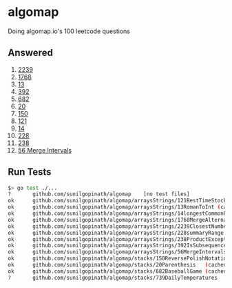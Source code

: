 # algomap
Doing algomap.io's 100 leetcode questions

## Answered

1. [2239](./arraysStrings/2239ClosestNumber/)
2. [1768](./arraysStrings/1768MergeAlternatively/)
3. [13](./arraysStrings/13RomanToInt/)
4. [392](./arraysStrings/392IsSubsequence/)
5. [682](./stacks/682BaseballGame/)
6. [20](./stacks/20ValidParentheses/)
7. [150](./stacks/150ReversePolishNotation/)
8. [121](./stocks/121BestTimeToBuyAndSellStock/)
9. [14](./strings/14LongestCommonPrefix/)
10. [228](./ranges/228SummaryRanges/)
11. [238](./arraysStrings/238ProductExceptSelf/)
12. [56 Merge Intervals](./arraysStrings/56MergeIntervals/)

## Run Tests
```sh
$> go test ./...
?   	github.com/sunilgopinath/algomap	[no test files]
ok  	github.com/sunilgopinath/algomap/arraysStrings/121BestTimeStock	(cached)
ok  	github.com/sunilgopinath/algomap/arraysStrings/13RomanToInt	(cached)
ok  	github.com/sunilgopinath/algomap/arraysStrings/14longestCommonPrefix	(cached)
ok  	github.com/sunilgopinath/algomap/arraysStrings/1768MergeAlternatively	(cached)
ok  	github.com/sunilgopinath/algomap/arraysStrings/2239ClosestNumber	(cached)
ok  	github.com/sunilgopinath/algomap/arraysStrings/228summaryRange	(cached)
ok  	github.com/sunilgopinath/algomap/arraysStrings/238ProductExceptSelf	(cached)
ok  	github.com/sunilgopinath/algomap/arraysStrings/392IsSubsequence	(cached)
ok  	github.com/sunilgopinath/algomap/arraysStrings/56MergeIntervals	0.229s
ok  	github.com/sunilgopinath/algomap/stacks/150ReversePolishNotation	(cached)
ok  	github.com/sunilgopinath/algomap/stacks/20Parenthesis	(cached)
ok  	github.com/sunilgopinath/algomap/stacks/682BaseballGame	(cached)
?   	github.com/sunilgopinath/algomap/stacks/739DailyTemperatures	[no test files]